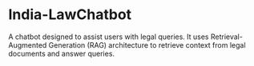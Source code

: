 # India-LawChatbot
A chatbot designed to assist users with legal queries. It uses Retrieval-Augmented Generation (RAG) architecture to retrieve context from legal documents and answer queries.
